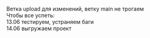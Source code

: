 Ветка upload для изменений, ветку main не трогаем                                                                                                                                                                                  
Чтобы все успеть:                                                                                                                                                                                                                        
13.06 тестируем, устраняем баги                                                                                                                                                                                                            
14.06 выгружаем проект
